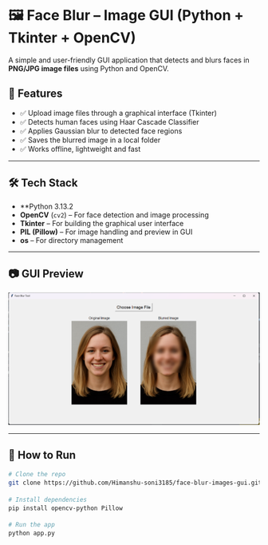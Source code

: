 # 🖼️ Face Blur – Image GUI (Python + Tkinter + OpenCV)

A simple and user-friendly GUI application that detects and blurs faces in **PNG/JPG image files** using Python and OpenCV.

## 📌 Features

- ✅ Upload image files through a graphical interface (Tkinter)
- ✅ Detects human faces using Haar Cascade Classifier
- ✅ Applies Gaussian blur to detected face regions
- ✅ Saves the blurred image in a local folder
- ✅ Works offline, lightweight and fast

---

## 🛠️ Tech Stack

- **Python 3.13.2
- **OpenCV** (`cv2`) – For face detection and image processing
- **Tkinter** – For building the graphical user interface
- **PIL (Pillow)** – For image handling and preview in GUI
- **os** – For directory management


---

## 📷 GUI Preview

![GUI Screenshot](screenshorts/gui-image-blur.png)

---

## 🚀 How to Run

```bash
# Clone the repo
git clone https://github.com/Himanshu-soni3185/face-blur-images-gui.git

# Install dependencies
pip install opencv-python Pillow

# Run the app
python app.py
